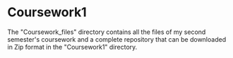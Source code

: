 # Coursework1
The "Coursework_files" directory contains all the files of my second semester's coursework and a complete repository that can be downloaded in Zip format in the "Coursework1" directory.
